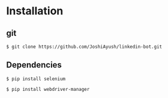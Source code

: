 # Installation

## git

```$ git clone https://github.com/JoshiAyush/linkedin-bot.git```

## Dependencies

```
$ pip install selenium

$ pip install webdriver-manager
```